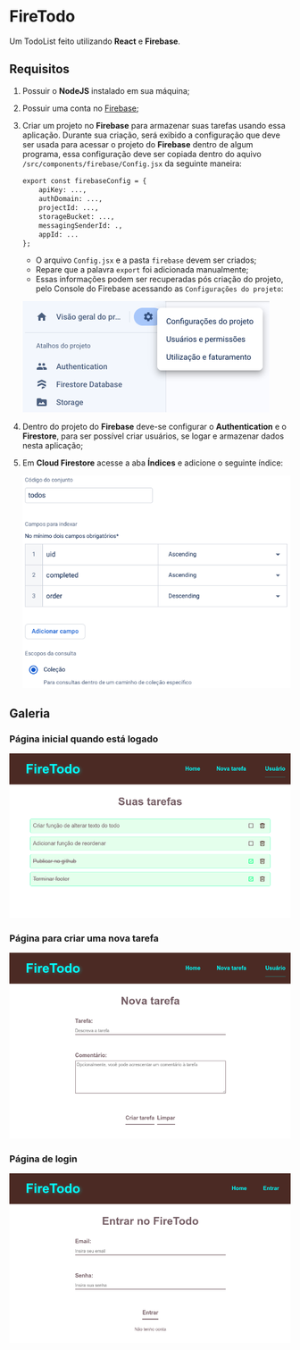 # FireTodo

Um TodoList feito utilizando **React** e **Firebase**.

## Requisitos

1. Possuir o **NodeJS** instalado em sua máquina;

1. Possuir uma conta no [Firebase](https://firebase.google.com/);

1. Criar um projeto no **Firebase** para armazenar suas tarefas usando essa aplicação. Durante sua criação, será exibido a configuração que deve ser usada para acessar o projeto do **Firebase** dentro de algum programa, essa configuração deve ser copiada dentro do aquivo `/src/components/firebase/Config.jsx` da seguinte maneira:

    ```
    export const firebaseConfig = {
        apiKey: ...,
        authDomain: ...,
        projectId: ...,
        storageBucket: ...,
        messagingSenderId: .,
        appId: ...
    };
    ```

    - O arquivo `Config.jsx` e a pasta `firebase` devem ser criados;
    - Repare que a palavra `export` foi adicionada manualmente;
    - Essas informações podem ser recuperadas pós criação do projeto, pelo Console do Firebase acessando as `Configurações do projeto`:

    ![Configurações do projeto no console do Firebase](.github/firebase_configuracoes.png)

1. Dentro do projeto do **Firebase** deve-se configurar o **Authentication** e o **Firestore**, para ser possível criar usuários, se logar e armazenar dados nesta aplicação;

1. Em **Cloud Firestore** acesse a aba **Índices** e adicione o seguinte índice:

    ![Índice do firestore](.github/firebase_index.png)

## Galeria

### Página inicial quando está logado

![Home do FireTodo](.github/home_logado.png)

### Página para criar uma nova tarefa

![Nova tarefa](.github/new_todo.png)

### Página de login

![Login](.github/login.png)